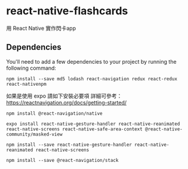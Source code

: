 # react-native-flashcards
用 React Native 實作閃卡app

## Dependencies

You'll need to add a few dependencies to your project by running the following command:

```
npm install --save md5 lodash react-navigation redux react-redux react-nativenpm 
```

如果是使用 expo 請如下安裝必要項
詳細可參考： https://reactnavigation.org/docs/getting-started/
```
npm install @react-navigation/native

expo install react-native-gesture-handler react-native-reanimated react-native-screens react-native-safe-area-context @react-native-community/masked-view

npm install --save react-native-gesture-handler react-native-reanimated react-native-screens

npm install --save @react-navigation/stack